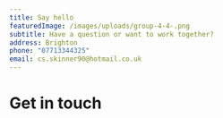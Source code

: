 ```yaml
---
title: Say hello
featuredImage: /images/uploads/group-4-4-.png
subtitle: Have a question or want to work together?
address: Brighton
phone: "07713344325"
email: cs.skinner90@hotmail.co.uk
---
```

# Get in touch
